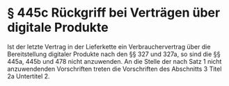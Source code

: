 # § 445c Rückgriff bei Verträgen über digitale Produkte
Ist der letzte Vertrag in der Lieferkette ein Verbrauchervertrag über die Bereitstellung digitaler Produkte nach den §§ 327 und 327a, so sind die §§ 445a, 445b und 478 nicht anzuwenden. An die Stelle der nach Satz 1 nicht anzuwendenden Vorschriften treten die Vorschriften des Abschnitts 3 Titel 2a Untertitel 2.